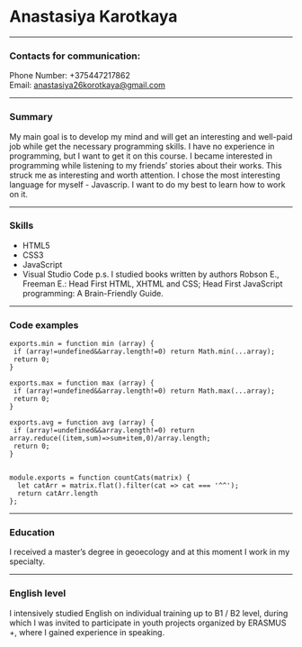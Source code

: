 # Anastasiya Karotkaya
***
### Contacts for communication:
Phone Number: +375447217862    
Email: anastasiya26korotkaya@gmail.com    
***
### Summary
My main goal is to develop my mind and will get an interesting and well-paid job while get the necessary programming skills. I have no experience in programming, but I want to get it on this course. I became interested in programming while listening to my friends’ stories about their works. This struck me as interesting and worth attention. I chose the most interesting language for myself - Javascrip. I want to do my best to learn how to work on it.
***
### Skills
 - HTML5
 - CSS3
 - JavaScript 
 - Visual Studio Code
 p.s. I studied books written by authors Robson E., Freeman E.: Head First HTML, XHTML and CSS; Head First JavaScript programming: A Brain-Friendly Guide.
***
### Code examples
 ```
 exports.min = function min (array) {
  if (array!=undefined&&array.length!=0) return Math.min(...array);
  return 0;
}

exports.max = function max (array) {
  if (array!=undefined&&array.length!=0) return Math.max(...array);
  return 0;
}

exports.avg = function avg (array) {
  if (array!=undefined&&array.length!=0) return array.reduce((item,sum)=>sum+item,0)/array.length;
  return 0;
}

```
```

module.exports = function countCats(matrix) {
  let catArr = matrix.flat().filter(cat => cat === '^^');
  return catArr.length
};

```
***
### Education
I received a master’s degree in geoecology and at this moment I work in my specialty.
***
### English level
I intensively studied English on individual training up to B1 / B2 level, during which I was invited to participate in youth projects organized by ERASMUS +, where I gained experience in speaking.
